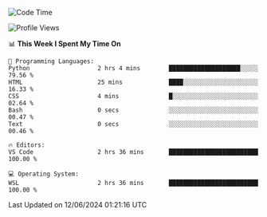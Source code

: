 <!--START_SECTION:waka-->
![Code Time](http://img.shields.io/badge/Code%20Time-655%20hrs%2040%20mins-blue)

![Profile Views](http://img.shields.io/badge/Profile%20Views-0-blue)

📊 **This Week I Spent My Time On** 

```text
💬 Programming Languages: 
Python                   2 hrs 4 mins        ████████████████████░░░░░   79.56 % 
HTML                     25 mins             ████░░░░░░░░░░░░░░░░░░░░░   16.33 % 
CSS                      4 mins              █░░░░░░░░░░░░░░░░░░░░░░░░   02.64 % 
Bash                     0 secs              ░░░░░░░░░░░░░░░░░░░░░░░░░   00.47 % 
Text                     0 secs              ░░░░░░░░░░░░░░░░░░░░░░░░░   00.46 % 

🔥 Editors: 
VS Code                  2 hrs 36 mins       █████████████████████████   100.00 % 

💻 Operating System: 
WSL                      2 hrs 36 mins       █████████████████████████   100.00 % 
```


 Last Updated on 12/06/2024 01:21:16 UTC
<!--END_SECTION:waka-->
